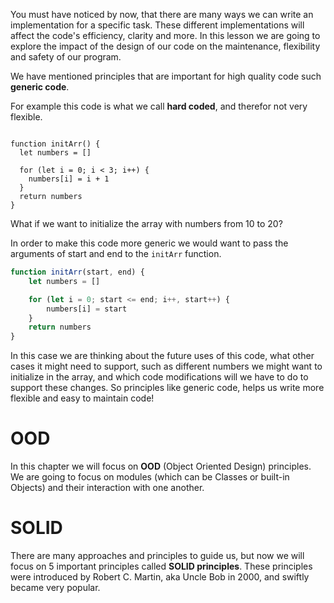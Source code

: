 You must have noticed by now, that there are many ways we can write an implementation for a specific task.
These different implementations will affect the code's efficiency, clarity and more.
In this lesson we are going to explore the impact of the design of our code on the maintenance, flexibility and safety of our program.

We have mentioned principles that are important for high quality code such **generic code**. 

For example this code is what we call **hard coded**, and therefor not very flexible. 
```

function initArr() {
  let numbers = []

  for (let i = 0; i < 3; i++) {
    numbers[i] = i + 1
  }
  return numbers
}
```

What if we want to initialize the array with numbers from 10 to 20?

In order to make this code more generic we would want to pass the arguments of start and end to the `initArr` function.

```js
function initArr(start, end) {
    let numbers = []

    for (let i = 0; start <= end; i++, start++) {
        numbers[i] = start
    }
    return numbers
}
```

In this case we are thinking about the future uses of this code, what other cases it might need to support, such as different numbers we might want to initialize in the array, and which code modifications will we have to do to support these changes. So principles like generic code, helps us write more flexible and easy to maintain code!

# OOD 
In this chapter we will focus on **OOD** (Object Oriented Design) principles. We are going to focus on modules (which can be Classes or built-in Objects) and their interaction with one another. 

# SOLID 
There are many approaches and principles to guide us, but now we will focus on 5 important principles called **SOLID principles**.
These principles were introduced by Robert C. Martin, aka Uncle Bob in 2000, and swiftly became very popular.  